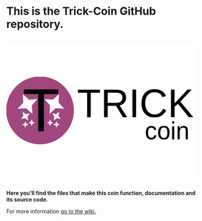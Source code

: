 # This is the Trick-Coin GitHub repository. 
<p style="display: inline-block;"><img style="display: inline-block;" src="https://raw.githubusercontent.com/DevMa7e1/Trick-Coin/main/Trick-Coin.png" width=500></p>


**Here you'll find the files that make this coin function, documentation and its source code.**

For more information <a href="https://github.com/DevMa7e1/Trick-Coin/wiki">go to the wiki.</a>
